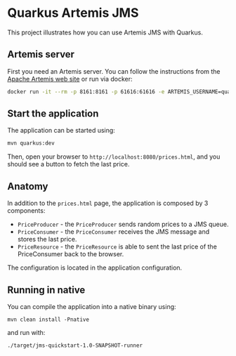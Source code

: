 # Quarkus Artemis JMS

This project illustrates how you can use Artemis JMS with Quarkus.

## Artemis server

First you need an Artemis server. You can follow the instructions from the [Apache Artemis web site](https://activemq.apache.org/components/artemis/) or run via docker:
```bash
docker run -it --rm -p 8161:8161 -p 61616:61616 -e ARTEMIS_USERNAME=quarkus -e ARTEMIS_PASSWORD=quarkus vromero/activemq-artemis:2.9.0-alpine
```

## Start the application

The application can be started using:

```bash
mvn quarkus:dev
```

Then, open your browser to `http://localhost:8080/prices.html`, and you should see a button to fetch the last price.

## Anatomy

In addition to the `prices.html` page, the application is composed by 3 components:

* `PriceProducer` - the `PriceProducer` sends random prices to a JMS queue.
* `PriceConsumer` - the `PriceConsumer` receives the JMS message and stores the last price.
* `PriceResource`  - the `PriceResource` is able to sent the last price of the PriceConsumer back to the browser.

The configuration is located in the application configuration.

## Running in native

You can compile the application into a native binary using:

`mvn clean install -Pnative`

and run with:

`./target/jms-quickstart-1.0-SNAPSHOT-runner`
